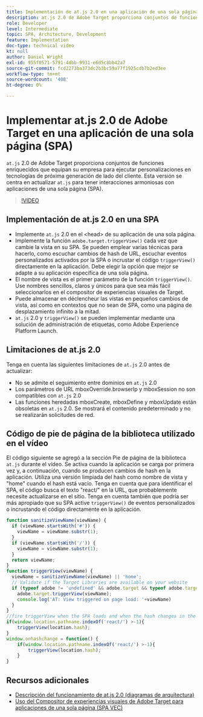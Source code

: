 ```yaml
---
title: Implementación de at.js 2.0 en una aplicación de una sola página (SPA)
description: at.js 2.0 de Adobe Target proporciona conjuntos de funciones enriquecidos que equipan su empresa para ejecutar personalizaciones en tecnologías de próxima generación de lado del cliente. Siga estos pasos para implementar at.js 2.0 en una aplicación de una sola página (SPA).
role: Developer
level: Intermediate
topic: SPA, Architecture, Development
feature: Implementation
doc-type: technical video
kt: null
author: Daniel Wright
exl-id: 955f0571-5791-4dbb-9931-e6d5c8bb42a7
source-git-commit: fcd2273ba373dc2b3bc59a77f1925cdb7b2ed3ee
workflow-type: tm+mt
source-wordcount: '408'
ht-degree: 0%

---
```


# Implementar at.js 2.0 de Adobe Target en una aplicación de una sola página (SPA)

`at.js` 2.0 de Adobe Target proporciona conjuntos de funciones enriquecidos que equipan su empresa para ejecutar personalizaciones en tecnologías de próxima generación de lado del cliente. Esta versión se centra en actualizar `at.js` para tener interacciones armoniosas con aplicaciones de una sola página (SPA).

>[!VIDEO](https://video.tv.adobe.com/v/34788?quality=12&captions=spa)

## Implementación de at.js 2.0 en una SPA

* Implemente `at.js` 2.0 en el &lt;head> de su aplicación de una sola página.
* Implemente la función `adobe.target.triggerView()` cada vez que cambie la vista en su SPA. Se pueden emplear varias técnicas para hacerlo, como escuchar cambios de hash de URL, escuchar eventos personalizados activados por la SPA o incrustar el código `triggerView()` directamente en la aplicación. Debe elegir la opción que mejor se adapte a su aplicación específica de una sola página.
* El nombre de vista es el primer parámetro de la función `triggerView()`. Use nombres sencillos, claros y únicos para que sea más fácil seleccionarlos en el compositor de experiencias visuales de Target.
* Puede almacenar en déclencheur las vistas en pequeños cambios de vista, así como en contextos que no sean de SPA, como una página de desplazamiento infinito a la mitad.
* `at.js` 2.0 y `triggerView()` se pueden implementar mediante una solución de administración de etiquetas, como Adobe Experience Platform Launch.

## Limitaciones de at.js 2.0

Tenga en cuenta las siguientes limitaciones de `at.js` 2.0 antes de actualizar:

* No se admite el seguimiento entre dominios en `at.js` 2.0
* Los parámetros de URL mboxOverride.browserIp y mboxSession no son compatibles con `at.js` 2.0
* Las funciones heredadas mboxCreate, mboxDefine y mboxUpdate están obsoletas en `at.js` 2.0. Se mostrará el contenido predeterminado y no se realizarán solicitudes de red.

## Código de pie de página de la biblioteca utilizado en el vídeo

El código siguiente se agregó a la sección Pie de página de la biblioteca `at.js` durante el vídeo. Se activa cuando la aplicación se carga por primera vez y, a continuación, cuando se producen cambios de hash en la aplicación. Utiliza una versión limpiada del hash como nombre de vista y &quot;home&quot; cuando el hash está vacío. Tenga en cuenta que para identificar el SPA, el código busca el texto &quot;react/&quot; en la URL, que probablemente necesite actualizarse en el sitio. Tenga en cuenta también que podría ser más apropiado que su SPA active `triggerView()` de eventos personalizados o incrustando el código directamente en la aplicación.

```javascript
function sanitizeViewName(viewName) {
  if (viewName.startsWith('#')) {
    viewName = viewName.substr(1);
  }
  if (viewName.startsWith('/')) {
    viewName = viewName.substr(1);
  }
  return viewName;
}
function triggerView(viewName) {
  viewName = sanitizeViewName(viewName) || 'home';
  // Validate if the Target Libraries are available on your website
  if (typeof adobe != 'undefined' && adobe.target && typeof adobe.target.triggerView === 'function') {
    adobe.target.triggerView(viewName);
    console.log('AT: View triggered on page load: '+viewName)
  }
}
//fire triggerView when the SPA loads and when the hash changes in the SPA
if(window.location.pathname.indexOf('react/') >-1){
    triggerView(location.hash);
}
window.onhashchange = function() {
    if(window.location.pathname.indexOf('react/') >-1){
        triggerView(location.hash);
    }
}
```

## Recursos adicionales

* [Descripción del funcionamiento de at.js 2.0 (diagramas de arquitectura)](understanding-how-atjs-20-works.md)
* [Uso del Compositor de experiencias visuales de Adobe Target para aplicaciones de una sola página (SPA VEC)](../experiences/use-the-visual-experience-composer-for-single-page-applications.md)
